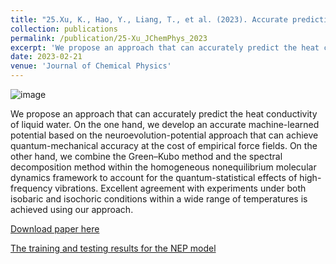 ```yaml
---
title: "25.Xu, K., Hao, Y., Liang, T., et al. (2023). Accurate prediction of heat conductivity of water by a neuroevolution potential. The Journal of Chemical Physics, 158(20)."
collection: publications
permalink: /publication/25-Xu_JChemPhys_2023
excerpt: 'We propose an approach that can accurately predict the heat conductivity of liquid water.'
date: 2023-02-21
venue: 'Journal of Chemical Physics'
---
```

![image](https://github.com/hityingph/hityingph.github.io/assets/54773018/6907ae4d-b1f7-4910-8b6b-1ea8efaaedbe)

We propose an approach that can accurately predict the heat conductivity of liquid water. On the one hand, we develop an accurate
machine-learned potential based on the neuroevolution-potential approach that can achieve quantum-mechanical accuracy at the cost of
empirical force fields. On the other hand, we combine the Green–Kubo method and the spectral decomposition method within the homogeneous nonequilibrium molecular dynamics framework to account for the quantum-statistical effects of high-frequency vibrations. Excellent
agreement with experiments under both isobaric and isochoric conditions within a wide range of temperatures is achieved using our approach.

[Download paper here](http://hityingph.github.io/files/25-Xu_JChemPhys_2023.pdf)

[The training and testing results for the NEP model](https://gitlab.com/brucefan1983/nep-data)
